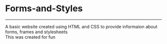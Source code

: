 # Forms-and-Styles
---
A basic website created using HTML and CSS to provide informaion about forms, frames and stylesheets  
This was created for fun

